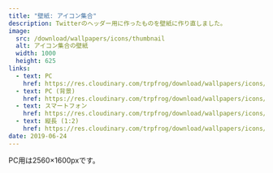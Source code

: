 ```yaml
---
title: "壁紙: アイコン集合"
description: Twitterのヘッダー用に作ったものを壁紙に作り直しました。
image: 
  src: /download/wallpapers/icons/thumbnail
  alt: アイコン集合の壁紙
  width: 1000
  height: 625
links:
  - text: PC
    href: https://res.cloudinary.com/trpfrog/download/wallpapers/icons/desktop.png
  - text: PC (背景)
    href: https://res.cloudinary.com/trpfrog/download/wallpapers/icons/background.png
  - text: スマートフォン
    href: https://res.cloudinary.com/trpfrog/download/wallpapers/icons/smartphone.png
  - text: 縦長 (1:2)
    href: https://res.cloudinary.com/trpfrog/download/wallpapers/icons/iphonex.png
date: 2019-06-24
---
```


PC用は2560×1600pxです。
